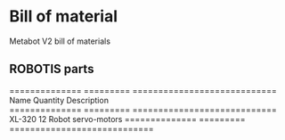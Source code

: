 # Bill of material

Metabot V2 bill of materials

## ROBOTIS parts

============== ========= ============================ 
Name           Quantity  Description                  
============== ========= ============================ 
XL-320         12        Robot servo-motors
============== ========= ============================


